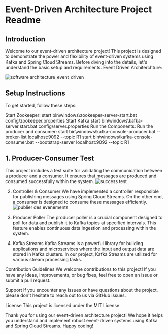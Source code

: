 # Event-Driven Architecture Project Readme
## Introduction

Welcome to our event-driven architecture project! This project is designed to demonstrate the power and flexibility of event-driven systems using Kafka and Spring Cloud Streams. Before diving into the details, let's understand the basic setup and requirements.
Event Driven Architerchture:

![software architecture_event_driven](https://github.com/YasminaElhassani/Event-driven-architecture-Kafka/assets/103280152/d7c63ebf-38af-4fc0-aa59-0273daa87d8d)

## Setup Instructions
To get started, follow these steps:

Start Zookeeper:
start bin\windows\zookeeper-server-start.bat config/zookeeper.properties
Start Kafka
start bin\windows\kafka-server.start.bat config/server.properties
Run the Components:
Run the producer and consumer: 
start bin\windows\kafka-console-producer.bat --broker-list localhost:9092 --topic R1
start bin\windows\kafka-console-consumer.bat --bootstrap-server localhost:9092 --topic R1

## 1. Producer-Consumer Test
This project includes a test suite for validating the communication between a producer and a consumer. It ensures that messages are produced and consumed successfully within the system.
![success test](https://github.com/YasminaElhassani/Event-driven-architecture-Kafka/assets/103280152/f223817f-2880-42f3-b1a3-9a70aacced89)


2. Controller & Consumer
We have implemented a controller responsible for publishing messages using Spring Cloud Streams. On the other end, a consumer is designed to consume these messages efficiently.
![publier des evenements](https://github.com/YasminaElhassani/Event-driven-architecture-Kafka/assets/103280152/e77e15a0-540f-4ea6-9085-4bbf8231c3d5)

4. Producer Poller
The producer poller is a crucial component designed to poll for data and publish it to Kafka topics at specified intervals. This feature enables continuous data ingestion and processing within the system.

5. Kafka Streams
Kafka Streams is a powerful library for building applications and microservices where the input and output data are stored in Kafka clusters. In our project, Kafka Streams are utilized for various stream processing tasks.

Contribution Guidelines
We welcome contributions to this project! If you have any ideas, improvements, or bug fixes, feel free to open an issue or submit a pull request.

Support
If you encounter any issues or have questions about the project, please don't hesitate to reach out to us via GitHub issues.

License
This project is licensed under the MIT License.

Thank you for using our event-driven architecture project! We hope it helps you understand and implement robust event-driven systems using Kafka and Spring Cloud Streams. Happy coding!
